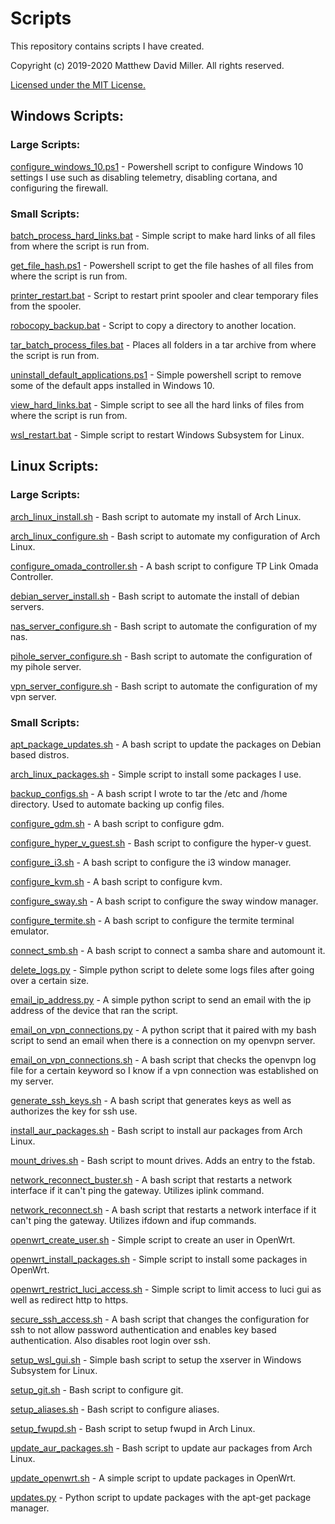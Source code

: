 # Scripts
This repository contains scripts I have created.

Copyright (c) 2019-2020 Matthew David Miller. All rights reserved.

[Licensed under the MIT License.](LICENSE)

## Windows Scripts:

### Large Scripts:

[configure_windows_10.ps1](windows_scripts/configure_windows_10.ps1) - Powershell script to configure Windows 10 settings I use such as disabling telemetry, disabling cortana, and configuring the firewall.

### Small Scripts:

[batch_process_hard_links.bat](windows_scripts/batch_process_hard_links.bat) - Simple script to make hard links of all files from where the script is run from.

[get_file_hash.ps1](windows_scripts/get_file_hash.ps1) - Powershell script to get the file hashes of all files from where the script is run from.

[printer_restart.bat](windows_scripts/printer_restart.bat) - Script to restart print spooler and clear temporary files from the spooler.

[robocopy_backup.bat](windows_scripts/robocopy_backup.bat) - Script to copy a directory to another location.

[tar_batch_process_files.bat](windows_scripts/tar_batch_process_files.bat) - Places all folders in a tar archive from where the script is run from.

[uninstall_default_applications.ps1](windows_scripts/uninstall_default_applications.ps1) - Simple powershell script to remove some of the default apps installed in Windows 10.

[view_hard_links.bat](windows_scripts/view_hard_links.bat) - Simple script to see all the hard links of files from where the script is run from.

[wsl_restart.bat](windows_scripts/wsl_restart.bat) - Simple script to restart Windows Subsystem for Linux.

## Linux Scripts:

### Large Scripts:

[arch_linux_install.sh](linux_scripts/arch_linux_install.sh) - Bash script to automate my install of Arch Linux.

[arch_linux_configure.sh](linux_scripts/arch_linux_configure.sh) - Bash script to automate my configuration of Arch Linux.

[configure_omada_controller.sh](linux_scripts/configure_omada_controller.sh) - A bash script to configure TP Link Omada Controller.

[debian_server_install.sh](linux_scripts/debian_server_install.sh) - Bash script to automate the install of debian servers.

[nas_server_configure.sh](linux_scripts/nas_server_configure.sh) - Bash script to automate the configuration of my nas.

[pihole_server_configure.sh](linux_scripts/pihole_server_configure.sh) - Bash script to automate the configuration of my pihole server.

[vpn_server_configure.sh](linux_scripts/vpn_server_configure.sh) - Bash script to automate the configuration of my vpn server.

### Small Scripts:

[apt_package_updates.sh](linux_scripts/apt_package_updates.sh) - A bash script to update the packages on Debian based distros.

[arch_linux_packages.sh](linux_scripts/arch_linux_packages.sh) - Simple script to install some packages I use.

[backup_configs.sh](linux_scripts/backup_configs.sh) - A bash script I wrote to tar the /etc and /home directory.  Used to automate backing up config files.

[configure_gdm.sh](linux_scripts/configure_gdm.sh) - A bash script to configure gdm.

[configure_hyper_v_guest.sh](linux_scripts/configure_hyper_v_guest.sh) - Bash script to configure the hyper-v guest.

[configure_i3.sh](linux_scripts/configure_i3.sh) - A bash script to configure the i3 window manager.

[configure_kvm.sh](linux_scripts/configure_kvm.sh) - A bash script to configure kvm.

[configure_sway.sh](linux_scripts/configure_sway.sh) - A bash script to configure the sway window manager.

[configure_termite.sh](linux_scripts/configure_termite.sh) - A bash script to configure the termite terminal emulator.

[connect_smb.sh](linux_scripts/connect_smb.sh) - A bash script to connect a samba share and automount it.

[delete_logs.py](linux_scripts/delete_logs.py) - Simple python script to delete some logs files after going over a certain size.

[email_ip_address.py](linux_scripts/email_ip_address.py) - A simple python script to send an email with the ip address of the device that ran the script.

[email_on_vpn_connections.py](linux_scripts/email_on_vpn_connections.py) - A python script that it paired with my bash script to send an email when there is a connection on my openvpn server.

[email_on_vpn_connections.sh](linux_scripts/email_on_vpn_connections.sh) - A bash script that checks the openvpn log file for a certain keyword so I know if a vpn connection was established on my server.

[generate_ssh_keys.sh](linux_scripts/generate_ssh_key.sh) - A bash script that generates keys as well as authorizes the key for ssh use.

[install_aur_packages.sh](linux_scripts/install_aur_packages.sh) - Bash script to install aur packages from Arch Linux.

[mount_drives.sh](linux_scripts/mount_drives.sh) - Bash script to mount drives.  Adds an entry to the fstab.

[network_reconnect_buster.sh](linux_scripts/network_reconnect_buster.sh) - A bash script that restarts a network interface if it can't ping the gateway.  Utilizes iplink command.

[network_reconnect.sh](linux_scripts/network_reconnect.sh) - A bash script that restarts a network interface if it can't ping the gateway.  Utilizes ifdown and ifup commands.

[openwrt_create_user.sh](linux_scripts/openwrt_create_user.sh) - Simple script to create an user in OpenWrt.

[openwrt_install_packages.sh](linux_scripts/openwrt_install_packages.sh) - Simple script to install some packages in OpenWrt.

[openwrt_restrict_luci_access.sh](linux_scripts/openwrt_restrict_luci_access.sh) - Simple script to limit access to luci gui as well as redirect http to https.

[secure_ssh_access.sh](linux_scripts/secure_ssh_access.sh) - A bash script that changes the configuration for ssh to not allow password authentication and enables key based authentication. Also disables root login over ssh.

[setup_wsl_gui.sh](linux_scripts/setup_wsl_gui.sh) - Simple bash script to setup the xserver in Windows Subsystem for Linux.

[setup_git.sh](linux_scripts/setup_git.sh) - Bash script to configure git.

[setup_aliases.sh](linux_scripts/setup_aliases.sh) - Bash script to configure aliases.

[setup_fwupd.sh](linux_scripts/setup_fwupd.sh) - Bash script to setup fwupd in Arch Linux.

[update_aur_packages.sh](linux_scripts/update_aur_packages.sh) - Bash script to update aur packages from Arch Linux.

[update_openwrt.sh](linux_scripts/update_openwrt.sh) - A simple script to update packages in OpenWrt.

[updates.py](linux_scripts/updates.py) - Python script to update packages with the apt-get package manager.
